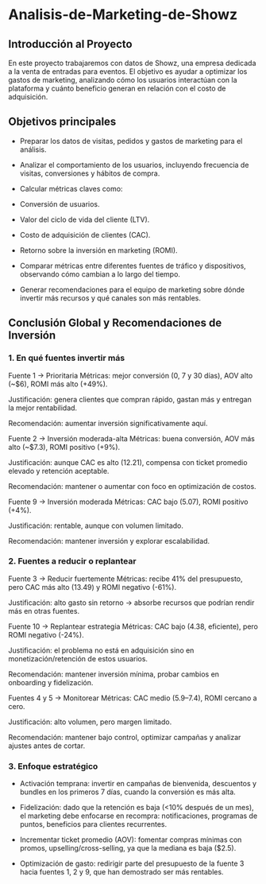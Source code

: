 # Analisis-de-Marketing-de-Showz
## Introducción al Proyecto
En este proyecto trabajaremos con datos de Showz, una empresa dedicada a la venta de entradas para eventos. El objetivo es ayudar a optimizar los gastos de marketing, analizando cómo los usuarios interactúan con la plataforma y cuánto beneficio generan en relación con el costo de adquisición.

## Objetivos principales
* Preparar los datos de visitas, pedidos y gastos de marketing para el análisis.

* Analizar el comportamiento de los usuarios, incluyendo frecuencia de visitas, conversiones y hábitos de compra.

* Calcular métricas claves como:

* Conversión de usuarios.

* Valor del ciclo de vida del cliente (LTV).

* Costo de adquisición de clientes (CAC).

* Retorno sobre la inversión en marketing (ROMI).

* Comparar métricas entre diferentes fuentes de tráfico y dispositivos, observando cómo cambian a lo largo del tiempo.

* Generar recomendaciones para el equipo de marketing sobre dónde invertir más recursos y qué canales son más rentables.

## Conclusión Global y Recomendaciones de Inversión
### 1. En qué fuentes invertir más
Fuente 1 → Prioritaria
Métricas: mejor conversión (0, 7 y 30 días), AOV alto (~$6), ROMI más alto (+49%).

Justificación: genera clientes que compran rápido, gastan más y entregan la mejor rentabilidad.

Recomendación: aumentar inversión significativamente aquí.

Fuente 2 → Inversión moderada-alta
Métricas: buena conversión, AOV más alto (~$7.3), ROMI positivo (+9%).

Justificación: aunque CAC es alto (12.21), compensa con ticket promedio elevado y retención aceptable.

Recomendación: mantener o aumentar con foco en optimización de costos.

Fuente 9 → Inversión moderada
Métricas: CAC bajo (5.07), ROMI positivo (+4%).

Justificación: rentable, aunque con volumen limitado.

Recomendación: mantener inversión y explorar escalabilidad.

### 2. Fuentes a reducir o replantear
Fuente 3 → Reducir fuertemente
Métricas: recibe 41% del presupuesto, pero CAC más alto (13.49) y ROMI negativo (-61%).

Justificación: alto gasto sin retorno → absorbe recursos que podrían rendir más en otras fuentes.

Fuente 10 → Replantear estrategia
Métricas: CAC bajo (4.38, eficiente), pero ROMI negativo (-24%).

Justificación: el problema no está en adquisición sino en monetización/retención de estos usuarios.

Recomendación: mantener inversión mínima, probar cambios en onboarding y fidelización.

Fuentes 4 y 5 → Monitorear
Métricas: CAC medio (5.9–7.4), ROMI cercano a cero.

Justificación: alto volumen, pero margen limitado.

Recomendación: mantener bajo control, optimizar campañas y analizar ajustes antes de cortar.

### 3. Enfoque estratégico
* Activación temprana: invertir en campañas de bienvenida, descuentos y bundles en los primeros 7 días, cuando la conversión es más alta.

* Fidelización: dado que la retención es baja (<10% después de un mes), el marketing debe enfocarse en recompra: notificaciones, programas de puntos, beneficios para clientes recurrentes.

* Incrementar ticket promedio (AOV): fomentar compras mínimas con promos, upselling/cross-selling, ya que la mediana es baja ($2.5).

* Optimización de gasto: redirigir parte del presupuesto de la fuente 3 hacia fuentes 1, 2 y 9, que han demostrado ser más rentables.





